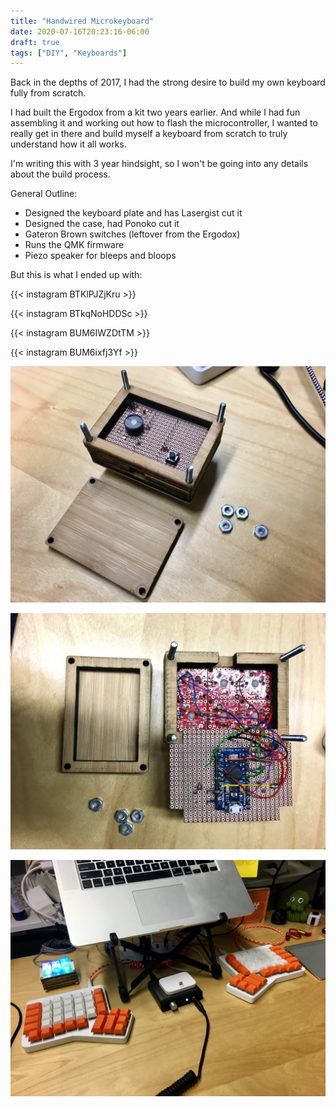 ```yaml
---
title: "Handwired Microkeyboard"
date: 2020-07-16T20:23:16-06:00
draft: true
tags: ["DIY", "Keyboards"]
---
```


Back in the depths of 2017, I had the strong desire to build my own keyboard fully from scratch.

I had built the Ergodox from a kit two years earlier. And while I had fun assembling it and working out how to flash the microcontroller, I wanted to really get in there and build myself a keyboard from scratch to truly understand how it all works.

I'm writing this with 3 year hindsight, so I won't be going into any details about the build process.

General Outline:
- Designed the keyboard plate and has Lasergist cut it
- Designed the case, had Ponoko cut it
- Gateron Brown switches (leftover from the Ergodox)
- Runs the QMK firmware
- Piezo speaker for bleeps and bloops

But this is what I ended up with:

{{< instagram BTKlPJZjKru >}}

{{< instagram BTkqNoHDDSc >}}

{{< instagram BUM6IWZDtTM >}}

{{< instagram BUM6ixfj3Yf >}}

![](/images/2020/Jul/mkeeb3.jpg)

![](/images/2020/Jul/mkeeb4.jpg)

![](/images/2020/Jul/mkeeb7.jpg)


